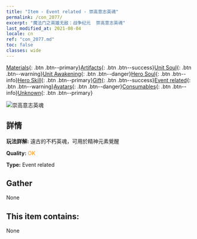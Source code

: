 ```yaml
---
title: "Item - Event related - 崇高意志英魂"
permalink: /con_2077/
excerpt: "魔法门之英雄无敌：战争纪元  崇高意志英魂"
last_modified_at: 2021-08-04
locale: cn
ref: "con_2077.md"
toc: false
classes: wide
---
```

 [Materials](/ItemsCN/){: .btn .btn--primary}[Artifacts](/ItemsCN/Artifacts/){: .btn .btn--success}[Unit Soul](/ItemsCN/UnitSoul/){: .btn .btn--warning}[Unit Awakening](/ItemsCN/UnitAwakening/){: .btn .btn--danger}[Hero Soul](/ItemsCN/HeroSoul/){: .btn .btn--info}[Hero Skill](/ItemsCN/HeroSkill/){: .btn .btn--primary}[Gift](/ItemsCN/Gift/){: .btn .btn--success}[Event related](/ItemsCN/Events/){: .btn .btn--warning}[Avatars](/ItemsCN/Avatars/){: .btn .btn--danger}[Consumables](/ItemsCN/Consumables/){: .btn .btn--info}[Unknown](/ItemsCN/Unknown/){: .btn .btn--primary}

 ![崇高意志英魂](/images/t/juexing_906.png)

## 詳情
 **玩法詳解:** 遠古的不朽英魂，可用於精神元素覺醒

 **Quality:** <span style="color: #FF8C00">OK</span>

 **Type:** Event related

## Gather

  None

## This item contains:

  None

